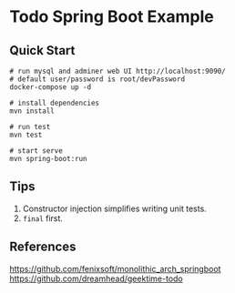# Todo Spring Boot Example

## Quick Start

```shell
# run mysql and adminer web UI http://localhost:9090/
# default user/password is root/devPassword
docker-compose up -d

# install dependencies
mvn install

# run test
mvn test

# start serve
mvn spring-boot:run
```

## Tips

1. Constructor injection simplifies writing unit tests.
2. `final` first.

## References

https://github.com/fenixsoft/monolithic_arch_springboot
https://github.com/dreamhead/geektime-todo
